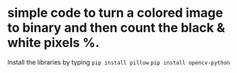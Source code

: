 # simple code to turn a colored image to binary and then count the black & white pixels %. 
Install the libraries by typing 
`pip install pillow`
`pip install opencv-python`

